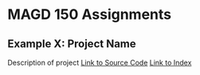 # MAGD 150 Assignments

## Example X: Project Name
Description of project
[Link to Source Code]()
[Link to Index]()
